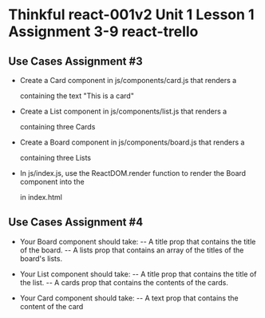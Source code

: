# Thinkful react-001v2 Unit 1 Lesson 1 Assignment 3-9  react-trello

## Use Cases Assignment #3

* Create a Card component in js/components/card.js that renders a <div> containing the text "This is a card"

* Create a List component in js/components/list.js that renders a <div> containing three Cards

* Create a Board component in js/components/board.js that renders a <div> containing three Lists

* In js/index.js, use the ReactDOM.render function to render the Board component into the <div> in index.html

## Use Cases Assignment #4

* Your Board component should take:
-- A title prop that contains the title of the board.
-- A lists prop that contains an array of the titles of the board's lists.

* Your List component should take:
-- A title prop that contains the title of the list.
-- A cards prop that contains the contents of the cards.

* Your Card component should take:
-- A text prop that contains the content of the card

